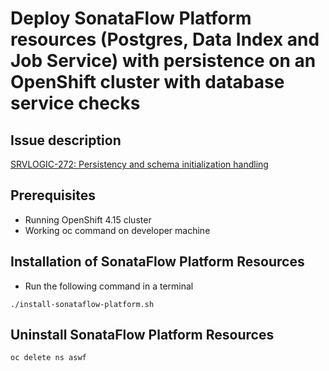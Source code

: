 # Deploy SonataFlow Platform resources (Postgres, Data Index and Job Service) with persistence on an OpenShift cluster with database service checks

## Issue description
[SRVLOGIC-272: Persistency and schema initialization handling](https://issues.redhat.com/browse/SRVLOGIC-272)

## Prerequisites
* Running OpenShift 4.15 cluster
* Working oc command on developer machine

## Installation of SonataFlow Platform Resources
* Run the following command in a terminal
```shell
./install-sonataflow-platform.sh
```

## Uninstall SonataFlow Platform Resources
```shell
oc delete ns aswf
```


